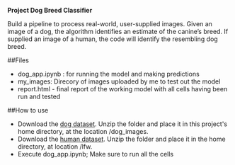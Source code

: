 **Project Dog Breed Classifier**

Build a pipeline to process real-world, user-supplied images. 
Given an image of a dog, the algorithm identifies an estimate of the canine’s breed. 
If supplied an image of a human, the code will identify the resembling dog breed.

##Files
- dog_app.ipynb : for running the model and making predictions
- my_images: Direcory of images uploaded by me to test out the model
- report.html - final report of the working model with all cells having been run and tested

##How to use
- Download the [dog dataset](https://s3-us-west-1.amazonaws.com/udacity-aind/dog-project/dogImages.zip). Unzip the folder and place it in this project's home directory, at the location /dog_images.
- Download the [human dataset](https://s3-us-west-1.amazonaws.com/udacity-aind/dog-project/lfw.zip). Unzip the folder and place it in the home directory, at location /lfw.
- Execute dog_app.ipynb; Make sure to run all the cells
